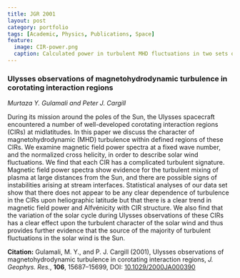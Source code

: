 ```yaml
---
title: JGR 2001
layout: post
category: portfolio
tags: [Academic, Physics, Publications, Space]
feature:
  image: CIR-power.png
  caption: Calculated power in turbulent MHD fluctuations in two sets of CIRs observed by the Ulysses spacecraft.
---
```

### Ulysses observations of magnetohydrodynamic turbulence in corotating interaction regions
*Murtaza Y. Gulamali and Peter J. Cargill*

During its mission around the poles of the Sun, the Ulysses spacecraft
encountered a number of well-developed corotating interaction regions (CIRs)
at midlatitudes. In this paper we discuss the character of magnetohydrodynamic
(MHD) turbulence within defined regions of these CIRs. We examine magnetic
field power spectra at a fixed wave number, and the normalized cross helicity,
in order to describe solar wind fluctuations. We find that each CIR has a
complicated turbulent signature. Magnetic field power spectra show evidence
for the turbulent mixing of plasma at large distances from the Sun, and there
are possible signs of instabilities arising at stream interfaces. Statistical
analyses of our data set show that there does not appear to be any clear
dependence of turbulence in the CIRs upon heliographic latitude but that there
is a clear trend in magnetic field power and Alfvénicity with CIR
structure. We also find that the variation of the solar cycle during Ulysses
observations of these CIRs has a clear effect upon the turbulent character of
the solar wind and thus provides further evidence that the source of the
majority of turbulent fluctuations in the solar wind is the Sun.

**Citation:** Gulamali, M. Y., and P. J. Cargill (2001), Ulysses observations
of magnetohydrodynamic turbulence in corotating interaction regions,
*J. Geophys. Res.*, **106**, 15687–15699, DOI:
[10.1029/2000JA000390](http://dx.doi.org/10.1029/2000JA000390)
